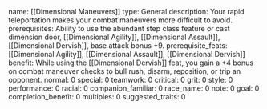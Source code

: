 name: [[Dimensional Maneuvers]]
type: General
description: Your rapid teleportation makes your combat maneuvers more difficult to avoid.
prerequisites: Ability to use the abundant step class feature or cast dimension door, [[Dimensional Agility]], [[Dimensional Assault]], [[Dimensional Dervish]], base attack bonus +9.
prerequisite_feats: [[Dimensional Agility]], [[Dimensional Assault]], [[Dimensional Dervish]]
benefit: While using the [[Dimensional Dervish]] feat, you gain a +4 bonus on combat maneuver checks to bull rush, disarm, reposition, or trip an opponent.
normal: 0
special: 0
teamwork: 0
critical: 0
grit: 0
style: 0
performance: 0
racial: 0
companion_familiar: 0
race_name: 0
note: 0
goal: 0
completion_benefit: 0
multiples: 0
suggested_traits: 0
